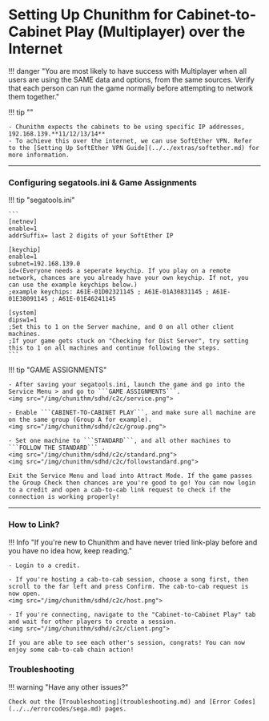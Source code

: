 # Setting Up Chunithm for Cabinet-to-Cabinet Play (Multiplayer) over the Internet

!!! danger "You are most likely to have success with Multiplayer when all users are using the SAME data and options, from the same sources. Verify that each person can run the game normally before attempting to network them together."

!!! tip ""

	- Chunithm expects the cabinets to be using specific IP addresses, 192.168.139.**11/12/13/14**
	- To achieve this over the internet, we can use SoftEther VPN. Refer to the [Setting Up SoftEther VPN Guide](../../extras/softether.md) for more information.

---
### Configuring segatools.ini & Game Assignments

!!! tip "segatools.ini"

	```
	[netnev]
	enable=1
	addrSuffix= last 2 digits of your SoftEther IP

	[keychip]
	enable=1
	subnet=192.168.139.0
	id=(Everyone needs a seperate keychip. If you play on a remote network, chances are you already have your own keychip. If not, you can use the example keychips below.)
	;example keychips: A61E-01D02321145 ; A61E-01A30831145 ; A61E-01E38091145 ; A61E-01E46241145

	[system]
	dipsw1=1
	;Set this to 1 on the Server machine, and 0 on all other client machines.
	;If your game gets stuck on "Checking for Dist Server", try setting this to 1 on all machines and continue following the steps.
	```

!!! tip "GAME ASSIGNMENTS"

	- After saving your segatools.ini, launch the game and go into the Service Menu > and go to ```GAME ASSIGNMENTS```.
	<img src="/img/chunithm/sdhd/c2c/service.png">

	- Enable ```CABINET-TO-CABINET PLAY```, and make sure all machine are on the same group (Group A for example).
	<img src="/img/chunithm/sdhd/c2c/group.png">

	- Set one machine to ```STANDARD```, and all other machines to ```FOLLOW THE STANDARD``` .
	<img src="/img/chunithm/sdhd/c2c/standard.png">
	<img src="/img/chunithm/sdhd/c2c/followstandard.png">

	Exit the Service Menu and load into Attract Mode. If the game passes the Group Check then chances are you're good to go! You can now login to a credit and open a cab-to-cab link request to check if the connection is working properly!
	
---
### How to Link?

!!! Info "If you're new to Chunithm and have never tried link-play before and you have no idea how, keep reading."

	- Login to a credit.

	- If you're hosting a cab-to-cab session, choose a song first, then scroll to the far left and press Confirm. The cab-to-cab request is now open.
	<img src="/img/chunithm/sdhd/c2c/host.png">

	- If you're connecting, navigate to the "Cabinet-to-Cabinet Play" tab and wait for other players to create a session.
	<img src="/img/chunithm/sdhd/c2c/client.png">

	If you are able to see each other's session, congrats! You can now enjoy some cab-to-cab chain action!

### Troubleshooting

!!! warning "Have any other issues?"

	Check out the [Troubleshooting](troubleshooting.md) and [Error Codes](../../errorcodes/sega.md) pages.